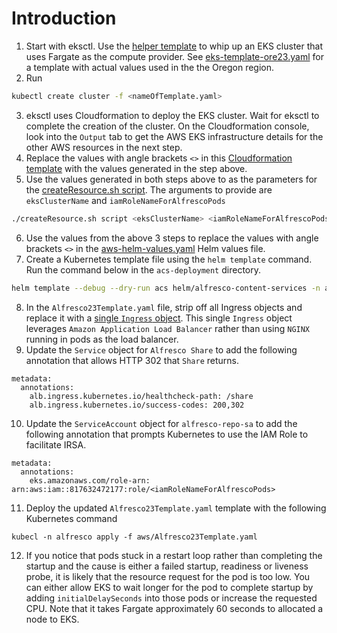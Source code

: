 # Introduction
1. Start with eksctl. Use the [helper template](./aws/eksctl/eksctl-create-cluster-fg-template.yaml) to whip up an EKS cluster that uses Fargate as the compute provider. See [eks-template-ore23.yaml](./aws/eksctl/eks-template-ore23.yaml) for a template with actual values used in the the Oregon region.
2. Run 
```bash
kubectl create cluster -f <nameOfTemplate.yaml>
```
3. eksctl uses Cloudformation to deploy the EKS cluster. Wait for eksctl to complete the creation of the cluster. On the Cloudformation console, look into the `Output` tab to get the AWS EKS infrastructure details for the other AWS resources in the next step.
4. Replace the values with angle brackets `<>` in this [Cloudformation template](./aws/aws-CFN.yaml) with the values generated in the step above.
5. Use the values generated in both steps above to as the parameters for the [createResource.sh script](.aws/kubectl/createResources.sh). The arguments to provide are `eksClusterName` and `iamRoleNameForAlfrescoPods`
```bash
./createResource.sh script <eksClusterName> <iamRoleNameForAlfrescoPods>
   ```
6. Use the values from the above 3 steps to replace the values with angle brackets `<>` in the [aws-helm-values.yaml](./aws/aws-helm-values.yaml) Helm values file.
7. Create a Kubernetes template file using the `helm template` command. Run the command below in the `acs-deployment` directory.  
```bash
helm template --debug --dry-run acs helm/alfresco-content-services -n alfresco -f aws/aws-helm-values.yaml > aws/Alfresco23Template.yaml
```
8. In the `Alfresco23Template.yaml` file, strip off all Ingress objects and replace it with a [single `Ingress` object](https://raw.githubusercontent.com/AlfrescoLabs/ServerlessACS-OpenSearch/main/acs-alfresco-alb-ingress-https.yaml). This single `Ingress` object leverages `Amazon Application Load Balancer` rather than using `NGINX` running in pods as the load balancer.
9. Update the `Service` object for `Alfresco Share` to add the following annotation that allows HTTP 302 that `Share` returns.
```
metadata:
  annotations:
    alb.ingress.kubernetes.io/healthcheck-path: /share
    alb.ingress.kubernetes.io/success-codes: 200,302
```
10. Update the `ServiceAccount` object for `alfresco-repo-sa` to add the following annotation that prompts Kubernetes to use the IAM Role to facilitate IRSA.
```
metadata:
  annotations:
    eks.amazonaws.com/role-arn: arn:aws:iam::817632472177:role/<iamRoleNameForAlfrescoPods>
```
11. Deploy the updated `Alfresco23Template.yaml` template with the following Kubernetes command
```
kubecl -n alfresco apply -f aws/Alfresco23Template.yaml
```
12. If you notice that pods stuck in a restart loop rather than completing the startup and the cause is either a failed startup, readiness or liveness probe, it is likely that the resource request for the pod is too low. You can either allow EKS to wait longer for the pod to complete startup by adding `initialDelaySeconds` into those pods or increase the requested CPU. Note that it takes Fargate approximately 60 seconds to allocated a node to EKS. 

